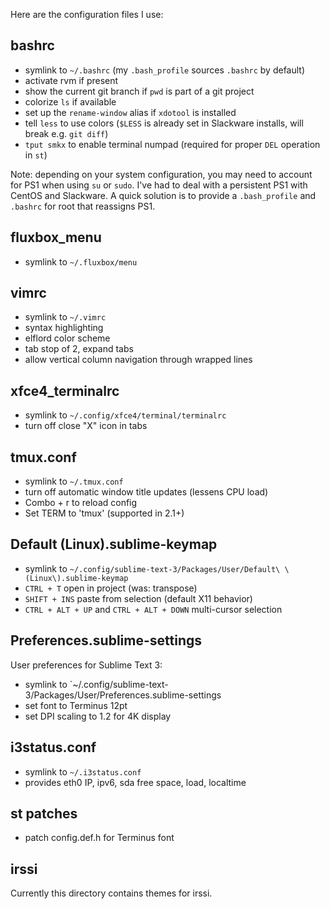 Here are the configuration files I use:

bashrc
------

- symlink to `~/.bashrc` (my `.bash_profile` sources `.bashrc` by default)
- activate rvm if present
- show the current git branch if `pwd` is part of a git project
- colorize `ls` if available
- set up the `rename-window` alias if `xdotool` is installed
- tell `less` to use colors (`$LESS` is already set in Slackware installs, will break e.g. `git diff`)
- `tput smkx` to enable terminal numpad (required for proper `DEL` operation in `st`)

Note: depending on your system configuration, you may need to account for PS1 when using `su` or `sudo`. I've had to deal with a persistent PS1 with CentOS and Slackware. A quick solution is to provide a `.bash_profile` and `.bashrc` for root that reassigns PS1.

fluxbox_menu
------------

- symlink to `~/.fluxbox/menu`

vimrc
-----

- symlink to `~/.vimrc`
- syntax highlighting
- elflord color scheme
- tab stop of 2, expand tabs
- allow vertical column navigation through wrapped lines

xfce4_terminalrc
----------------

- symlink to `~/.config/xfce4/terminal/terminalrc`
- turn off close "X" icon in tabs

tmux.conf
---------

- symlink to `~/.tmux.conf`
- turn off automatic window title updates (lessens CPU load)
- Combo + r to reload config
- Set TERM to 'tmux' (supported in 2.1+)

Default (Linux).sublime-keymap
------------------------------

- symlink to `~/.config/sublime-text-3/Packages/User/Default\ \(Linux\).sublime-keymap`
- `CTRL + T` open in project (was: transpose)
- `SHIFT + INS` paste from selection (default X11 behavior)
- `CTRL + ALT + UP` and `CTRL + ALT + DOWN` multi-cursor selection

Preferences.sublime-settings
----------------------------

User preferences for Sublime Text 3:

- symlink to `~/.config/sublime-text-3/Packages/User/Preferences.sublime-settings
- set font to Terminus 12pt
- set DPI scaling to 1.2 for 4K display

i3status.conf
-------------

- symlink to `~/.i3status.conf`
- provides eth0 IP, ipv6, sda free space, load, localtime

st patches
----------

- patch config.def.h for Terminus font

irssi
-----

Currently this directory contains themes for irssi.
